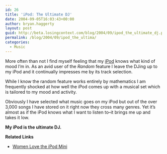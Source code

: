 ```yaml
---
id: 26
title: 'iPod: The Ultimate DJ'
date: 2004-09-05T16:03:43+00:00
author: bryan.haggerty
layout: post
guid: http://beta.losingcontext.com/blog/2004/09/ipod_the_ultimate_dj.php
permalink: /blog/2004/09/ipod_the_ultima/
categories:
  - Music
---
```

More often than not I find myself feeling that my [iPod](http://www.apple.com/ipod/ "Learn more about the iPod") knows what kind of mood I&#8217;m in. As an avid user of the _Random_ feature I leave the DJing up to my iPod and it continually impresses me by its track selection.

While I know the random feature works entirely by mathematics I am frequently shocked at how well the iPod comes up with a musical set which is tailored to my mood and activity.

Obviously I have selected what music goes on my iPod but out of the over 3,000 songs I have stored on it right now they cross many genres. Yet it&#8217;s almost as if the iPod knows what I want to listen to&#8211;it brings me up and takes it low.

**My iPod is the ultimate DJ.**

<p id="related-links">
  <strong>Related Links</strong>
</p>

  * [Women Love the iPod Mini](http://www.losingcontext.com/blog/2004/09/women_love_the.php)